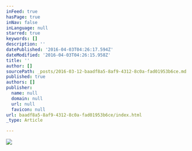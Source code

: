 ```yaml
---
inFeed: true
hasPage: true
inNav: false
inLanguage: null
starred: true
keywords: []
description: ''
datePublished: '2016-04-03T04:26:17.594Z'
dateModified: '2016-04-03T04:26:15.958Z'
title: ''
author: []
sourcePath: _posts/2016-03-12-baadf8a5-8af9-4312-8c0a-fad01953b6ce.md
published: true
authors: []
publisher:
  name: null
  domain: null
  url: null
  favicon: null
url: baadf8a5-8af9-4312-8c0a-fad01953b6ce/index.html
_type: Article

---
```

![](https://imgflo.herokuapp.com/graph/vahj1ThiexotieMo/82a1d29006106b38c0dcd606cc153428/passthrough.jpg?height=508&input=https%3A%2F%2Fs3-us-west-2.amazonaws.com%2Fthe-grid-img%2Fp%2Fc4ba05d4ecc6da9e2e07c058409bcfea72514bd8.jpg&width=750)